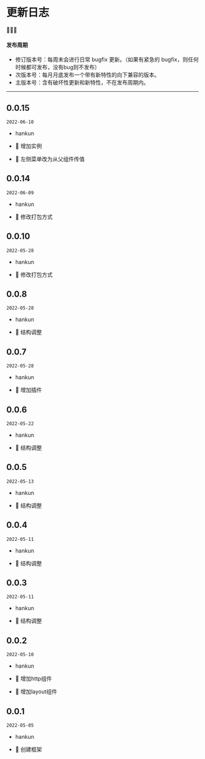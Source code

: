 # 更新日志

🌟🐞🔥

#### 发布周期

- 修订版本号：每周末会进行日常 bugfix 更新。（如果有紧急的 bugfix，则任何时候都可发布，没有bug则不发布）
- 次版本号：每月月底发布一个带有新特性的向下兼容的版本。
- 主版本号：含有破坏性更新和新特性，不在发布周期内。

---

## 0.0.15

`2022-06-10`
- hankun

- 🌟 增加实例
- 🌟 左侧菜单改为从父组件传值

## 0.0.14

`2022-06-09`
- hankun

- 🌟 修改打包方式

## 0.0.10

`2022-05-28`
- hankun

- 🌟 修改打包方式

## 0.0.8

`2022-05-28`
- hankun

- 🌟 结构调整

## 0.0.7

`2022-05-28`
- hankun

- 🌟 增加插件

## 0.0.6

`2022-05-22`
- hankun

- 🌟 结构调整

## 0.0.5

`2022-05-13`
- hankun

- 🌟 结构调整

## 0.0.4

`2022-05-11`
- hankun

- 🌟 结构调整

## 0.0.3

`2022-05-11`
- hankun

- 🌟 结构调整

## 0.0.2

`2022-05-10`
- hankun

- 🌟 增加http组件
- 🌟 增加layout组件

## 0.0.1

`2022-05-05`
- hankun

- 🌟 创建框架
